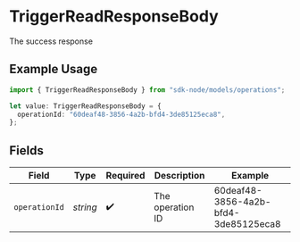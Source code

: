 # TriggerReadResponseBody

The success response

## Example Usage

```typescript
import { TriggerReadResponseBody } from "sdk-node/models/operations";

let value: TriggerReadResponseBody = {
  operationId: "60deaf48-3856-4a2b-bfd4-3de85125eca8",
};
```

## Fields

| Field                                | Type                                 | Required                             | Description                          | Example                              |
| ------------------------------------ | ------------------------------------ | ------------------------------------ | ------------------------------------ | ------------------------------------ |
| `operationId`                        | *string*                             | :heavy_check_mark:                   | The operation ID                     | 60deaf48-3856-4a2b-bfd4-3de85125eca8 |